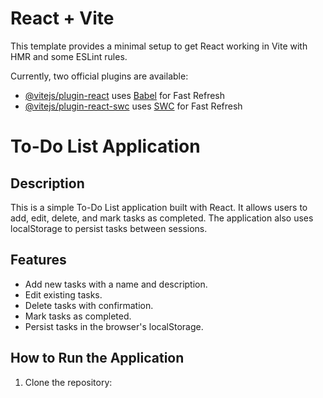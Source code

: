 # React + Vite

This template provides a minimal setup to get React working in Vite with HMR and some ESLint rules.

Currently, two official plugins are available:

- [@vitejs/plugin-react](https://github.com/vitejs/vite-plugin-react/blob/main/packages/plugin-react/README.md) uses [Babel](https://babeljs.io/) for Fast Refresh
- [@vitejs/plugin-react-swc](https://github.com/vitejs/vite-plugin-react-swc) uses [SWC](https://swc.rs/) for Fast Refresh

# To-Do List Application

## Description
This is a simple To-Do List application built with React. It allows users to add, edit, delete, and mark tasks as completed. The application also uses localStorage to persist tasks between sessions.

## Features
- Add new tasks with a name and description.
- Edit existing tasks.
- Delete tasks with confirmation.
- Mark tasks as completed.
- Persist tasks in the browser's localStorage.

## How to Run the Application
1. Clone the repository:

